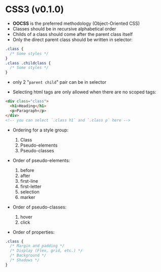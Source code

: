 # CSS3 (v0.1.0)

- **OOCSS** is the preferred methodology (Object-Oriented CSS)
- Classes should be in recursive alphabetical order
- Childs of a class should come after the parent class itself
- Only the direct parent class should be written in selector:

```css
.class {
  /* Some styles */
}
.class .childclass {
  /* Some styles */
}
```

- only 2 "`parent child`" pair can be in selector

- Selecting html tags are only allowed when there are no scoped tags:

```html
<div class="class">
  <h1>Heading</h1>
  <p>Paragraph</p>
</div>
<!-- you can select `.class h1` and `.class p` here -->
```

- Ordering for a style group:

  1. Class
  1. Pseudo-elements
  1. Pseudo-classes

- Order of pseudo-elements:

  1. before
  1. after
  1. first-line
  1. first-letter
  1. selection
  1. marker

- Order of pseudo-classes:

  1. hover
  1. click

- Order of properties:

```css
.class {
  /* Margin and padding */
  /* Display (Flex, grid, etc.) */
  /* Background */
  /* Shadows */
}
```
